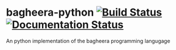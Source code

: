 # bagheera-python [![Build Status](https://travis-ci.org/bagheera-lang/bagheera-python.svg?branch=main)](https://travis-ci.org/bagheera-lang/bagheera-python) [![Documentation Status](https://readthedocs.org/projects/bagheera-python/badge/?version=main)](https://bagheera-python.readthedocs.io/en/main/?badge=main)


An python implementation of the bagheera programming langugage

